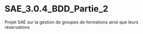 # SAE_3.0.4_BDD_Partie_2
Projet SAE sur la gestion de groupes de formations ainsi que leurs réservations
